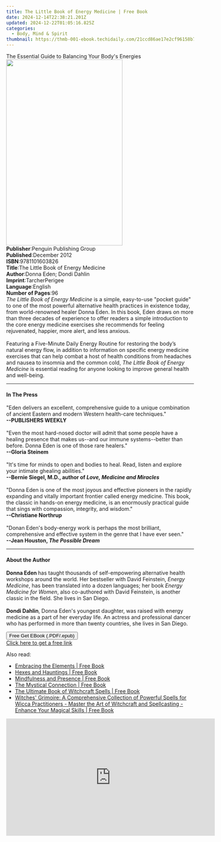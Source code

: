 ```yaml
---
title: The Little Book of Energy Medicine | Free Book
date: 2024-12-14T22:38:21.201Z
updated: 2024-12-22T01:05:16.825Z
categories:
  - Body, Mind & Spirit
thumbnail: https://thmb-001-ebook.techidaily.com/21ccd86ae17e2cf96158b7cfbdb9c3c2aeb5b53f09caa1fb13321987a634dada.jpg
---
```

<main id="book-container">
  <div class="flex flex-col">
    <div class="book-brief flex-1 py-6 px-4 sm:p-6 md:py-10 md:px-8">
      <!-- brief-->
      <div class="book-brief-main">
        The Essential Guide to Balancing Your Body's Energies
      </div>
    </div>
    <div
      class="book-meta-info flex-1 grid gap-4 col-start-1 col-end-3 row-start-1 sm:mb-6 sm:grid-cols-4 lg:gap-6 lg:col-start-2 lg:row-end-6 lg:row-span-6 lg:mb-0"
    >
      <div
        class="book-meta-info-left place-content-center mt-4 p-4 text-sm leading-6 col-start-2 col-span-2 dark:text-slate-400"
      >
        <img
          class="w-full h-500 object-cover rounded-lg sm:h-255 sm:col-span-2 lg:col-span-full"
          src="https://img-001-ebook.techidaily.com/0e9cc641eefa68a3a251786d504fd2408e67b5fbed2d5cbdd80024899ca85108.jpg"
          alt=""
          width="312"
          height="500"
        />
      </div>
      <div
        class="book-meta-info-right mt-2 col-start-1 row-start-2 col-span-3 self-center"
      >
        <!-- meta data  -->
        <div class="flex flex-col px-4 md:px-8">
          <div class="flex-1">
            <strong>Publisher</strong>:<span class="px-2"
              >Penguin Publishing Group</span
            >
          </div>
          <div class="flex-1">
            <strong>Published</strong>:<span class="px-2">December 2012</span>
          </div>
          <div class="flex-1">
            <strong>ISBN</strong>:<span class="px-2">9781101603826</span>
          </div>
          <div class="flex-1">
            <strong>Title</strong>:<span class="px-2"
              >The Little Book of Energy Medicine</span
            >
          </div>
          <div class="flex-1">
            <strong>Author</strong>:<span class="px-2"
              >Donna Eden; Dondi Dahlin</span
            >
          </div>
          <div class="flex-1">
            <strong>Imprint</strong>:<span class="px-2">TarcherPerigee</span>
          </div>
          <div class="flex-1">
            <strong>Language</strong>:<span class="px-2">English</span>
          </div>
          <div class="flex-1">
            <strong>Number of Pages</strong>:<span class="px-2">96</span>
          </div>
        </div>
      </div>
    </div>
    <div class="book-description flex-1 py-6 px-4 sm:p-6 md:py-10 md:px-8">
      <div class="book-description-main">
        <div accordion-content="" id="description">
          <i>The Little Book of Energy Medicine</i>&nbsp;is a simple,
          easy-to-use&nbsp;"pocket guide" to one of the most powerful
          alternative health practices in existence today, from world-renowned
          healer Donna Eden. In this book, Eden draws on more than three decades
          of experience to offer readers a simple introduction to the core
          energy medicine exercises she recommends for feeling rejuvenated,
          happier, more alert, and less anxious. <br /><br />Featuring a
          Five-Minute Daily Energy Routine for restoring the body’s natural
          energy flow, in addition to information on specific energy medicine
          exercises that can help combat a host of health conditions from
          headaches and nausea to insomnia and the common cold,
          <i>The Little Book of Energy Medicine</i> is essential reading for
          anyone looking to improve general health and well-being.
        </div>
      </div>
    </div>
    <div class="book-excerpts flex-1 py-6 px-4 sm:p-6 md:py-10 md:px-8">
      <!-- excerpts-->
      <div class="book-excerpts-main">
        <hr />
        <h4 class="placeholder placeholder-heading">
          <span>In The Press</span>
        </h4>
        <p>
          "Eden delivers an excellent, comprehensive guide to a unique
          combination of ancient Eastern and modern Western health-care
          techniques."<br /><b>--PUBLISHERS WEEKLY</b><br /><br />"Even the most
          hard-nosed doctor will admit that some people have a healing presence
          that makes us--and our immune systems--better than before. Donna Eden
          is one of those rare healers."<br /><b>--Gloria Steinem</b
          ><br /><br />"It's time for minds to open and bodies to heal. Read,
          listen and explore your intimate ghealing abilities."<br /><b
            >--Bernie Siegel, M.D., author of<i>
              Love, Medicine and Miracles</i
            ></b
          ><br /><br />"Donna Eden is one of the most joyous and effective
          pioneers in the rapidly expanding and vitally important frontier
          called energy medicine. This book, the classic in hands-on energy
          medicine, is an enormously practical guide that sings with compassion,
          integrity, and wisdom."<br /><b>--Christiane Northrup</b
          ><br /><br />"Donan Eden's body-energy work is perhaps the most
          brilliant, comprehensive and effective system in the genre that I have
          ever seen."<br /><b>--Jean Houston, <i>The Possible Dream</i></b>
        </p>
      </div>
    </div>
    <div class="book-about-author flex-1 py-6 px-4 sm:p-6 md:py-10 md:px-8">
      <!-- about author-->
      <div class="book-main-author-main">
        <hr />
        <h4 class="placeholder placeholder-heading">
          <span>About the Author</span>
        </h4>
        <p>
          <b>Donna Eden </b>has taught thousands of self-empowering alternative
          health workshops around the world. Her bestseller with David
          Feinstein, <i>Energy Medicine</i>, has been translated into a dozen
          languages; her book <i>Energy Medicine for Women</i>, also co-authored
          with David Feinstein, is another classic in the field. She lives in
          San Diego.<br /><br /><b>Dondi Dahlin</b>, Donna Eden's youngest
          daughter, was raised with energy medicine as a part of her everyday
          life. An actress and professional dancer who has performed in more
          than twenty countries, she lives in San Diego.
        </p>
      </div>
    </div>
    <div class="book-free-get flex-1 py-6 px-4 sm:p-6 md:py-10 md:px-8">
      <button
        id="btn-free-get"
        class="bg-blue-500 hover:bg-blue-700 text-white font-bold py-2 px-4 rounded"
      >
        Free Get EBook (.PDF/.epub)
      </button>
      <div id="countdown-display" class="px-2 text-lg mt-2"></div>
      <a
        id="free-link"
        class="hidden bg-blue-500 hover:bg-blue-700 text-white font-bold py-2 px-4 rounded"
        href="https://www.ebooks.com/en-us/book/976827/the-little-book-of-energy-medicine/donna-eden/"
        target="_blank"
        >Click here to get a free link</a
      >
    </div>
    <script>
      let countdownTime = 0;
      let countdownInterval = null;
      document
        .getElementById('btn-free-get')
        .addEventListener('click', startCountdown);
      function startCountdown() {
        countdownTime = new Date().getTime() + 60000 * 3;
        countdownInterval = setInterval(updateCountdown, 1000);
        document.getElementById('btn-free-get').disabled = true;
        document
          .getElementById('btn-free-get')
          .classList.add('bg-gray-500', 'cursor-not-allowed');
      }
      function updateCountdown() {
        let currentTime = new Date().getTime();
        let timeLeft = countdownTime - currentTime;
        let secondsLeft = Math.floor(timeLeft / 1000);
        document.getElementById('countdown-display').innerHTML =
          `Remaining time: ${secondsLeft} seconds.`;
        if (secondsLeft <= 0) {
          clearInterval(countdownInterval);
          document.getElementById('btn-free-get').classList.add('hidden');
          document.getElementById('free-link').classList.remove('hidden');
          document.getElementById('countdown-display').innerHTML = '';
        }
      }
    </script>
  </div>
</main>

<ins class="adsbygoogle"
      style="display:block"
      data-ad-client="ca-pub-7571918770474297"
      data-ad-slot="8358498916"
      data-ad-format="auto"
      data-full-width-responsive="true"></ins>
    

<span class="atpl-alsoreadstyle">Also read:</span>
<div><ul>
<li><a href="https://novels-ebooks.techidaily.com/211359630-9798869397485-embracing-the-elements/"><u>Embracing the Elements | Free Book</u></a></li>
<li><a href="https://novels-ebooks.techidaily.com/211359591-9798330200085-hexes-and-hauntings/"><u>Hexes and Hauntings | Free Book</u></a></li>
<li><a href="https://novels-ebooks.techidaily.com/211359581--mindfulness-and-presence/"><u>Mindfulness and Presence | Free Book</u></a></li>
<li><a href="https://novels-ebooks.techidaily.com/211359590-9798869375155-the-mystical-connection/"><u>The Mystical Connection | Free Book</u></a></li>
<li><a href="https://novels-ebooks.techidaily.com/211359602-9798330200290-the-ultimate-book-of-witchcraft-spells/"><u>The Ultimate Book of Witchcraft Spells | Free Book</u></a></li>
<li><a href="https://novels-ebooks.techidaily.com/211359636-9798869397607-witches-grimoire-a-comprehensive-collection-of-powerful-spells-for-wicca-practitioners-master-the-art-of-witchcraft-and-spellcasting-enhance-your-magical-skills/"><u>Witches' Grimoire: A Comprehensive Collection of Powerful Spells for Wicca Practitioners - Master the Art of Witchcraft and Spellcasting - Enhance Your Magical Skills | Free Book</u></a></li>
</ul></div>

<!-- affiliate ads begin -->
<iframe width="560" height="315" src="https://www.youtube.com/embed/3koT_-kvbks?si=sQV7FzPiz6GYITrE" title="YouTube video player" frameborder="0" allow="accelerometer; autoplay; clipboard-write; encrypted-media; gyroscope; picture-in-picture; web-share" referrerpolicy="strict-origin-when-cross-origin" allowfullscreen></iframe>
<!-- affiliate ads end -->


